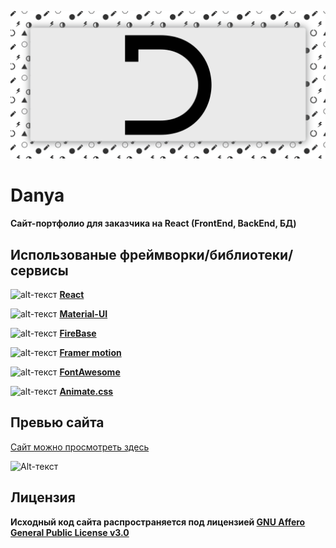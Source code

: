 ![Alt-текст](https://github.com/fryvoker/siteDesing/blob/gh-pages/card.png?raw=true "Danya")

# Danya 
**Сайт-портфолио для заказчика на React (FrontEnd, BackEnd, БД)**




## Использованые фреймворки/библиотеки/сервисы

![alt-текст](https://cdn4.iconfinder.com/data/icons/logos-brands-5/24/react-48.png "React") [**React**](https://ru.reactjs.org/)

![alt-текст](https://www.pngrepo.com/png/306383/48/material-ui.png "Material-UI") [**Material-UI**](https://material-ui.com/)

![alt-текст](https://cdn4.iconfinder.com/data/icons/logos-brands-5/24/firebase-48.png "FireBase") [**FireBase**](https://firebase.google.com/)

![alt-текст](https://cdn4.iconfinder.com/data/icons/logos-brands-5/24/framer-48.png "Framer motion") [**Framer motion**](https://www.framer.com/motion/)

![alt-текст](https://cdn2.iconfinder.com/data/icons/miscellaneous-14-line/128/fontawesome_flag_banner_Ensign-48.png "FontAwesome") [**FontAwesome**](https://fontawesome.com/)

![alt-текст](https://cdn-icons-png.flaticon.com/32/2991/2991145.png "Animate.css") [**Animate.css**](https://animate.style/)




## Превью сайта

[Сайт можно просмотреть здесь](https://fryvoker.github.io/siteDesing/#/home)

![Alt-текст](https://tslashdreamy.github.io/oldHomepage/src/work4.png "Danya")




## Лицензия
**Исходный код сайта распространяется под лицензией [GNU Affero General Public License v3.0](https://choosealicense.com/licenses/gpl-3.0/)**
